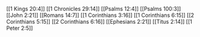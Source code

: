[[1 Kings 20:4]]
[[1 Chronicles 29:14]]
[[Psalms 12:4]]
[[Psalms 100:3]]
[[John 2:21]]
[[Romans 14:7]]
[[1 Corinthians 3:16]]
[[1 Corinthians 6:15]]
[[2 Corinthians 5:15]]
[[2 Corinthians 6:16]]
[[Ephesians 2:21]]
[[Titus 2:14]]
[[1 Peter 2:5]]
